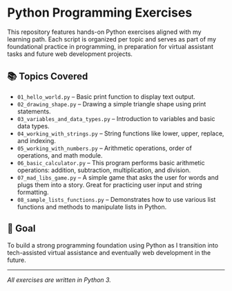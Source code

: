 # Python Programming Exercises

This repository features hands-on Python exercises aligned with my learning path. Each script is organized per topic and serves as part of my foundational practice in programming, in preparation for virtual assistant tasks and future web development projects.

## 📚 Topics Covered

- `01_hello_world.py` – Basic print function to display text output.
- `02_drawing_shape.py` – Drawing a simple triangle shape using print statements.
- `03_variables_and_data_types.py` – Introduction to variables and basic data types.
- `04_working_with_strings.py` – String functions like lower, upper, replace, and indexing.
- `05_working_with_numbers.py` – Arithmetic operations, order of operations, and math module.
- `06_basic_calculator.py` – This program performs basic arithmetic operations: addition, subtraction, multiplication, and division.
- `07_mad_libs_game.py` – A simple game that asks the user for words and plugs them into a story. Great for practicing user input and string formatting.
- `08_sample_lists_functions.py` – Demonstrates how to use various list functions and methods to manipulate lists in Python.
  
## 🎯 Goal

To build a strong programming foundation using Python as I transition into tech-assisted virtual assistance and eventually web development in the future.

---
*All exercises are written in Python 3.*
